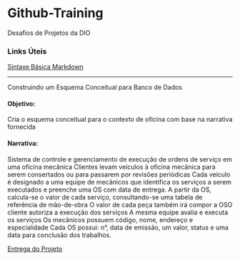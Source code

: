 # Github-Training
Desafios de Projetos da DIO

### Links Úteis
[Sintaxe Básica Markdown](https://www.markdownguide.org/)


___________________________________________________________________________________________________________________________

Construindo um Esquema Conceitual para Banco de Dados

#### Objetivo:
Cria o esquema conceitual para o contexto de oficina com base na narrativa fornecida

#### Narrativa:
Sistema de controle e gerenciamento de execução de ordens de serviço em uma oficina mecânica
Clientes levam veículos à oficina mecânica para serem consertados ou para passarem por revisões  periódicas
Cada veículo é designado a uma equipe de mecânicos que identifica os serviços a serem executados e preenche uma OS com data de entrega.
A partir da OS, calcula-se o valor de cada serviço, consultando-se uma tabela de referência de mão-de-obra
O valor de cada peça também irá compor a OSO cliente autoriza a execução dos serviços
A mesma equipe avalia e executa os serviços
Os mecânicos possuem código, nome, endereço e especialidade
Cada OS possui: n°, data de emissão, um valor, status e uma data para conclusão dos trabalhos.

[Entrega do Projeto](https://www.markdownguide.org/)
